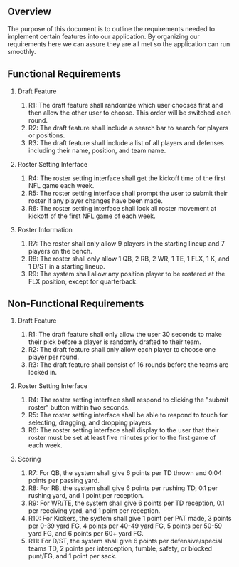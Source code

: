 
## Overview
The purpose of this document is to outline the requirements needed to implement certain features into our application. By organizing our requirements here we can assure they are all met so the application can run smoothly.

## Functional Requirements

1. Draft Feature
	1. R1: The draft feature shall randomize which user chooses first and then allow the other user to choose. This order will be switched each round.
	2. R2: The draft feature shall include a search bar to search for players or positions.
	3. R3: The draft feature shall include a list of all players and defenses including their name, position, and team name.
	
2. Roster Setting Interface
	1. R4: The roster setting interface shall get the kickoff time of the first NFL game each week.
	2. R5: The roster setting interface shall prompt the user to submit their roster if any player changes have been made. 
	3. R6: The roster setting interface shall lock all roster movement at kickoff of the first NFL game of each week. 

3. Roster Information
	1. R7: The roster shall only allow 9 players in the starting lineup and 7 players on the bench. 
	2. R8: The roster shall only allow 1 QB, 2 RB, 2 WR, 1 TE, 1 FLX, 1 K, and 1 D/ST in a starting lineup. 
	3. R9: The system shall allow any position player to be rostered at the FLX position, except for quarterback.  
	
## Non-Functional Requirements

1. Draft Feature
	1. R1: The draft feature shall only allow the user 30 seconds to make their pick before a player is randomly drafted to their team.
	2. R2: The draft feature shall only allow each player to choose one player per round.
	3. R3: The draft feature shall consist of 16 rounds before the teams are locked in.
	
2. Roster Setting Interface
	1. R4: The roster setting interface shall respond to clicking the "submit roster" button within two seconds.
	2. R5: The roster setting interface shall be able to respond to touch for selecting, dragging, and dropping players. 
	3. R6: The roster setting interface shall display to the user that their roster must be set at least five minutes prior to the first game of each week. 
3. Scoring
	1. R7: For QB, the system shall give 6 points per TD thrown and 0.04 points per passing yard.
	2. R8: For RB, the system shall give 6 points per rushing TD, 0.1 per rushing yard, and 1 point per reception. 
	3. R9: For WR/TE, the system shall give 6 points per TD reception, 0.1 per receiving yard, and 1 point per reception. 
	4. R10: For Kickers, the system shall give 1 point per PAT made, 3 points per 0-39 yard FG, 4 points per 40-49 yard FG, 5 points per 50-59 yard FG, and 6 points per 60+ yard FG. 
	5. R11: For D/ST, the system shall give 6 points per defensive/special teams TD, 2 points per interception, fumble, safety, or blocked punt/FG, and 1 point per sack. 
 
